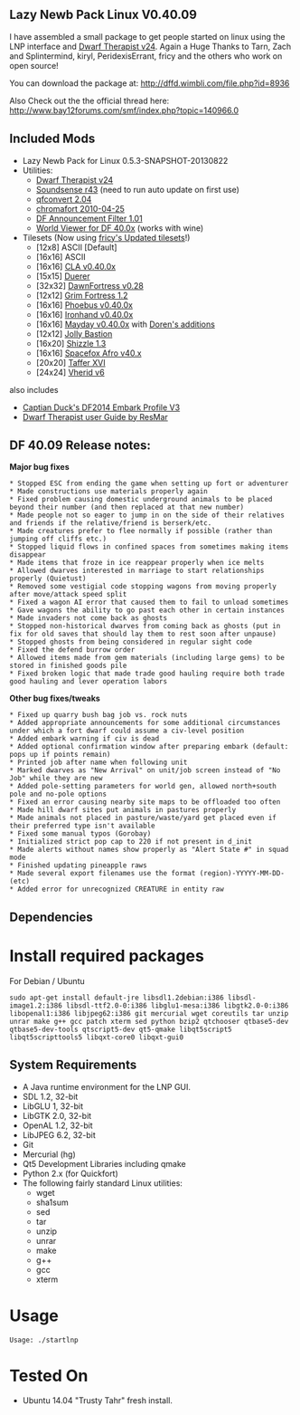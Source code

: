 
Lazy Newb Pack Linux V0.40.09
-------------

I have assembled a small package to get people started on linux using the LNP interface and [Dwarf Therapist v24](https://github.com/splintermind/Dwarf-Therapist/tree/DF2014). Again a Huge Thanks to Tarn, Zach and Splintermind, kiryl, PeridexisErrant, fricy and the others who work on open source!

You can download the package at: http://dffd.wimbli.com/file.php?id=8936

Also Check out the the official thread here: http://www.bay12forums.com/smf/index.php?topic=140966.0

Included Mods
-------------
* Lazy Newb Pack for Linux 0.5.3-SNAPSHOT-20130822
* Utilities:
    * [Dwarf Therapist v24](https://github.com/splintermind/Dwarf-Therapist/tree/DF2014) 
    * [Soundsense r43](http://df.zweistein.cz/soundsense/) (need to run auto update on first use)
    * [qfconvert 2.04](http://www.joelpt.net/quickfort/)
    * [chromafort 2010-04-25](http://www.bay12forums.com/smf/index.php?topic=55025.0)
    * [DF Announcement Filter 1.01](http://www.bay12forums.com/smf/index.php?topic=130030.0)
    * [World Viewer for DF 40.0x](http://www.bay12forums.com/smf/index.php?topic=128932.0) (works with wine)
* Tilesets (Now using [fricy's Updated tilesets](https://github.com/fricy/DFgraphics)!)
    - [12x8] ASCII [Default]
    - [16x16] ASCII
    - [16x16] [CLA v0.40.0x](http://www.bay12forums.com/smf/index.php?topic=105376.0)
    - [15x15] [Duerer](http://www.bay12forums.com/smf/index.php?topic=142083.0)
    - [32x32] [DawnFortress v0.28](http://www.bay12forums.com/smf/index.php?topic=136221.msg4992910#msg4992910)
    - [12x12] [Grim Fortress 1.2](http://www.bay12forums.com/smf/index.php?topic=122421.0)
    - [16x16] [Phoebus v0.40.0x](http://www.bay12forums.com/smf/index.php?topic=137096.0)
    - [16x16] [Ironhand v0.40.0x](http://dffd.wimbli.com/file.php?id=8747)
    - [16x16] [Mayday v0.40.0x](http://goblinart.pl/vg-eng/df.php) with [Doren's additions](http://www.bay12forums.com/smf/index.php?topic=141195.0)
    - [12x12] [Jolly Bastion](http://www.bay12forums.com/smf/index.php?topic=104261.0)
    - [16x20] [Shizzle 1.3](http://dffd.wimbli.com/file.php?id=7205)
    - [16x16] [Spacefox Afro v40.x](http://dffd.wimbli.com/file.php?id=9137)
    - [20x20] [Taffer XVI](http://www.bay12forums.com/smf/index.php?topic=107924.0)
    - [24x24] [Vherid v6](http://www.bay12forums.com/smf/index.php?topic=89856.0)

 also includes
 * [Captian Duck's DF2014 Embark Profile V3](http://www.reddit.com/r/dwarffortress/comments/2bzrqg/dfvidtuts2014_embark_profile_beta_testing/)
 * [Dwarf Therapist user Guide by ResMar](http://dffd.wimbli.com/file.php?id=7889)




DF 40.09 Release notes:
-------------

**Major bug fixes**

    * Stopped ESC from ending the game when setting up fort or adventurer
    * Made constructions use materials properly again
    * Fixed problem causing domestic underground animals to be placed beyond their number (and then replaced at that new number)
    * Made people not so eager to jump in on the side of their relatives and friends if the relative/friend is berserk/etc.
    * Made creatures prefer to flee normally if possible (rather than jumping off cliffs etc.)
    * Stopped liquid flows in confined spaces from sometimes making items disappear
    * Made items that froze in ice reappear properly when ice melts
    * Allowed dwarves interested in marriage to start relationships properly (Quietust)
    * Removed some vestigial code stopping wagons from moving properly after move/attack speed split
    * Fixed a wagon AI error that caused them to fail to unload sometimes
    * Gave wagons the ability to go past each other in certain instances
    * Made invaders not come back as ghosts
    * Stopped non-historical dwarves from coming back as ghosts (put in fix for old saves that should lay them to rest soon after unpause)
    * Stopped ghosts from being considered in regular sight code
    * Fixed the defend burrow order
    * Allowed items made from gem materials (including large gems) to be stored in finished goods pile
    * Fixed broken logic that made trade good hauling require both trade good hauling and lever operation labors

**Other bug fixes/tweaks**

    * Fixed up quarry bush bag job vs. rock nuts
    * Added appropriate announcements for some additional circumstances under which a fort dwarf could assume a civ-level position
    * Added embark warning if civ is dead
    * Added optional confirmation window after preparing embark (default: pops up if points remain)
    * Printed job after name when following unit
    * Marked dwarves as "New Arrival" on unit/job screen instead of "No Job" while they are new
    * Added pole-setting parameters for world gen, allowed north+south pole and no-pole options
    * Fixed an error causing nearby site maps to be offloaded too often
    * Made hill dwarf sites put animals in pastures properly
    * Made animals not placed in pasture/waste/yard get placed even if their preferred type isn't available
    * Fixed some manual typos (Gorobay)
    * Initialized strict pop cap to 220 if not present in d_init
    * Made alerts without names show properly as "Alert State #" in squad mode
    * Finished updating pineapple raws
    * Made several export filenames use the format (region)-YYYYY-MM-DD-(etc)
    * Added error for unrecognized CREATURE in entity raw

  Dependencies
-------------

# Install required packages

 For Debian / Ubuntu
```
sudo apt-get install default-jre libsdl1.2debian:i386 libsdl-image1.2:i386 libsdl-ttf2.0-0:i386 libglu1-mesa:i386 libgtk2.0-0:i386 libopenal1:i386 libjpeg62:i386 git mercurial wget coreutils tar unzip unrar make g++ gcc patch xterm sed python bzip2 qtchooser qtbase5-dev qtbase5-dev-tools qtscript5-dev qt5-qmake libqt5script5 libqt5scripttools5 libqxt-core0 libqxt-gui0
```


  System Requirements
-------------

* A Java runtime environment for the LNP GUI.
* SDL 1.2, 32-bit
* LibGLU 1, 32-bit
* LibGTK 2.0, 32-bit
* OpenAL 1.2, 32-bit
* LibJPEG 6.2, 32-bit
* Git
* Mercurial (hg)
* Qt5 Development Libraries including qmake
* Python 2.x (for Quickfort)
* The following fairly standard Linux utilities:
  - wget
  - sha1sum
  - sed
  - tar
  - unzip
  - unrar
  - make
  - g++
  - gcc
  - xterm

 Usage
=====

```
Usage: ./startlnp
```

Tested On
=========
* Ubuntu 14.04 "Trusty Tahr"      fresh install.
